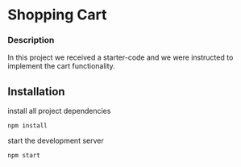 

# Shopping Cart

### Description

In this project we received a starter-code and we were instructed to implement the cart functionality.

## Installation 
install all project dependencies
```
npm install
```
start the development server
```
npm start
```
